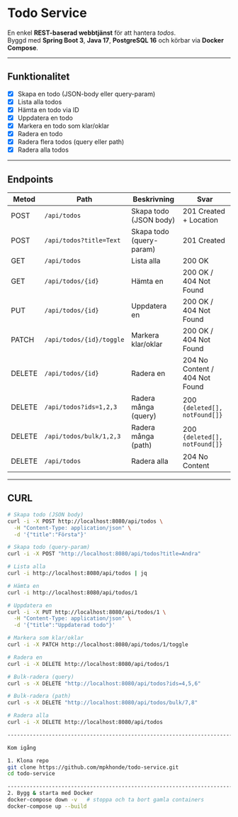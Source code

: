 # Todo Service

En enkel **REST-baserad webbtjänst** för att hantera *todos*.  
Byggd med **Spring Boot 3**, **Java 17**, **PostgreSQL 16** och körbar via **Docker Compose**.

---

## Funktionalitet
- [x] Skapa en todo (JSON-body eller query-param)
- [x] Lista alla todos
- [x] Hämta en todo via ID
- [x] Uppdatera en todo
- [x] Markera en todo som klar/oklar
- [x] Radera en todo
- [x] Radera flera todos (query eller path)
- [x] Radera alla todos

---

## Endpoints

| Metod   | Path                    | Beskrivning                  | Svar                           |
|---------|-------------------------|------------------------------|--------------------------------|
| POST    | `/api/todos`            | Skapa todo (JSON body)       | 201 Created + Location         |
| POST    | `/api/todos?title=Text` | Skapa todo (query-param)     | 201 Created                    |
| GET     | `/api/todos`            | Lista alla                   | 200 OK                         |
| GET     | `/api/todos/{id}`       | Hämta en                     | 200 OK / 404 Not Found         |
| PUT     | `/api/todos/{id}`       | Uppdatera en                 | 200 OK / 404 Not Found         |
| PATCH   | `/api/todos/{id}/toggle`| Markera klar/oklar           | 200 OK / 404 Not Found         |
| DELETE  | `/api/todos/{id}`       | Radera en                    | 204 No Content / 404 Not Found |
| DELETE  | `/api/todos?ids=1,2,3`  | Radera många (query)         | 200 `{deleted[], notFound[]}`  |
| DELETE  | `/api/todos/bulk/1,2,3` | Radera många (path)          | 200 `{deleted[], notFound[]}`  |
| DELETE  | `/api/todos`            | Radera alla                  | 204 No Content                 |

---

## CURL

```bash
# Skapa todo (JSON body)
curl -i -X POST http://localhost:8080/api/todos \
  -H "Content-Type: application/json" \
  -d '{"title":"Första"}'

# Skapa todo (query-param)
curl -i -X POST "http://localhost:8080/api/todos?title=Andra"

# Lista alla
curl -i http://localhost:8080/api/todos | jq

# Hämta en
curl -i http://localhost:8080/api/todos/1

# Uppdatera en
curl -i -X PUT http://localhost:8080/api/todos/1 \
  -H "Content-Type: application/json" \
  -d '{"title":"Uppdaterad todo"}'

# Markera som klar/oklar
curl -i -X PATCH http://localhost:8080/api/todos/1/toggle

# Radera en
curl -i -X DELETE http://localhost:8080/api/todos/1

# Bulk-radera (query)
curl -s -X DELETE "http://localhost:8080/api/todos?ids=4,5,6"

# Bulk-radera (path)
curl -s -X DELETE "http://localhost:8080/api/todos/bulk/7,8"

# Radera alla
curl -i -X DELETE http://localhost:8080/api/todos

-------------------------------------------------------------------------------------------------

Kom igång

1. Klona repo
git clone https://github.com/mpkhonde/todo-service.git
cd todo-service

-------------------------------------------------------------------------------------------------
2. Bygg & starta med Docker
docker-compose down -v   # stoppa och ta bort gamla containers
docker-compose up --build

